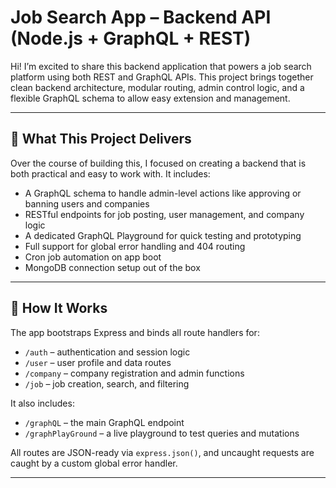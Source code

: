 # Job Search App – Backend API (Node.js + GraphQL + REST)

Hi! I’m excited to share this backend application that powers a job search platform using both REST and GraphQL APIs. This project brings together clean backend architecture, modular routing, admin control logic, and a flexible GraphQL schema to allow easy extension and management.

---

## 🧩 What This Project Delivers

Over the course of building this, I focused on creating a backend that is both practical and easy to work with. It includes:

- A GraphQL schema to handle admin-level actions like approving or banning users and companies
- RESTful endpoints for job posting, user management, and company logic
- A dedicated GraphQL Playground for quick testing and prototyping
- Full support for global error handling and 404 routing
- Cron job automation on app boot
- MongoDB connection setup out of the box

---

## 🧠 How It Works

The app bootstraps Express and binds all route handlers for:
- `/auth` – authentication and session logic
- `/user` – user profile and data routes
- `/company` – company registration and admin functions
- `/job` – job creation, search, and filtering

It also includes:
- `/graphQL` – the main GraphQL endpoint
- `/graphPlayGround` – a live playground to test queries and mutations

All routes are JSON-ready via `express.json()`, and uncaught requests are caught by a custom global error handler.

---
